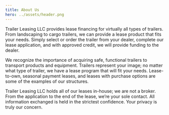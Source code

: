 ```yaml
---
title: About Us
hero: ../assets/header.png
---
```


Trailer Leasing LLC provides lease financing for virtually all types of trailers. From landscaping to cargo trailers, we can provide a lease product that fits your needs. Simply select or order the trailer from your dealer, complete our lease application, and with approved credit, we will provide funding to the dealer.

We recognize the importance of acquiring safe, functional trailers to transport products and equipment. Trailers represent your image; no matter what type of trailer, we have a lease program that will fit your needs. Lease-to-own, seasonal payment leases, and leases with purchase options are some of the examples of our structures.

Trailer Leasing LLC holds all of our leases in-house; we are not a broker. From the application to the end of the lease, we’re your sole contact. All information exchanged is held in the strictest confidence. Your privacy is truly our concern.
